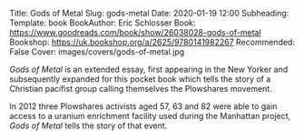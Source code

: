 Title: Gods of Metal
Slug: gods-metal
Date: 2020-01-19 12:00
Subheading: 
Template: book
BookAuthor: Eric Schlosser
Book: https://www.goodreads.com/book/show/26038028-gods-of-metal
Bookshop: https://uk.bookshop.org/a/2625/9780141982267
Recommended: False
Cover: images/covers/gods-of-metal.jpg

*Gods of Metal* is an extended essay, first appearing in the New Yorker and subsequently expanded for this pocket book which tells the story of a Christian pacifist group calling themselves the Plowshares movement.

In 2012 three Plowshares activists aged 57, 63 and 82 were able to gain access to a uranium enrichment facility used during the Manhattan project, *Gods of Metal* tells the story of that event.